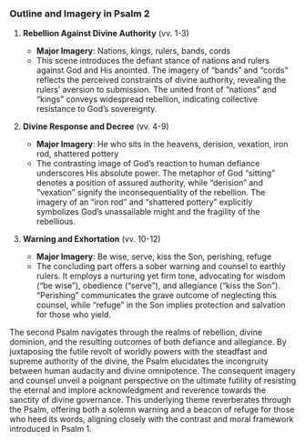 ### Outline and Imagery in Psalm 2

1. **Rebellion Against Divine Authority** (vv. 1-3)
   - **Major Imagery**: Nations, kings, rulers, bands, cords
   - This scene introduces the defiant stance of nations and rulers against God and His anointed. The imagery of “bands” and “cords” reflects the perceived constraints of divine authority, revealing the rulers’ aversion to submission. The united front of “nations” and “kings” conveys widespread rebellion, indicating collective resistance to God’s sovereignty.

2. **Divine Response and Decree** (vv. 4-9)
   - **Major Imagery**: He who sits in the heavens, derision, vexation, iron rod, shattered pottery
   - The contrasting image of God’s reaction to human defiance underscores His absolute power. The metaphor of God “sitting” denotes a position of assured authority, while “derision” and “vexation” signify the inconsequentiality of the rebellion. The imagery of an “iron rod” and “shattered pottery” explicitly symbolizes God’s unassailable might and the fragility of the rebellious.

3. **Warning and Exhortation** (vv. 10-12)
   - **Major Imagery**: Be wise, serve, kiss the Son, perishing, refuge
   - The concluding part offers a sober warning and counsel to earthly rulers. It employs a nurturing yet firm tone, advocating for wisdom (“be wise”), obedience (“serve”), and allegiance (“kiss the Son”). “Perishing” communicates the grave outcome of neglecting this counsel, while “refuge” in the Son implies protection and salvation for those who yield.

The second Psalm navigates through the realms of rebellion, divine dominion, and the resulting outcomes of both defiance and allegiance. By juxtaposing the futile revolt of worldly powers with the steadfast and supreme authority of the divine, the Psalm elucidates the incongruity between human audacity and divine omnipotence. The consequent imagery and counsel unveil a poignant perspective on the ultimate futility of resisting the eternal and implore acknowledgment and reverence towards the sanctity of divine governance. This underlying theme reverberates through the Psalm, offering both a solemn warning and a beacon of refuge for those who heed its words, aligning closely with the contrast and moral framework introduced in Psalm 1.
